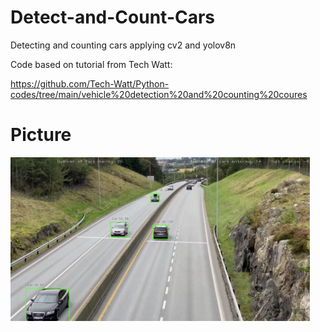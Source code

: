 # Detect-and-Count-Cars
Detecting and counting cars applying cv2 and yolov8n

Code based on tutorial from Tech Watt:

https://github.com/Tech-Watt/Python-codes/tree/main/vehicle%20detection%20and%20counting%20coures


# Picture

<img src="https://github.com/henrik-lauritsen-ch/Pictures/blob/main/count_cars.png" width=95% height=95%>

